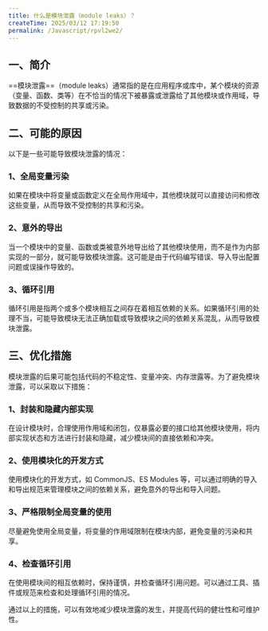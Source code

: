 ```yaml
---
title: 什么是模块泄露（module leaks）？
createTime: 2025/03/12 17:19:50
permalink: /Javascript/rpvl2we2/
---
```


## **一、简介**

==模块泄露==（module leaks）通常指的是在应用程序或库中，某个模块的资源（变量、函数、类等）在不恰当的情况下被暴露或泄露给了其他模块或作用域，导致数据的不受控制的共享或污染。

## **二、可能的原因**

以下是一些可能导致模块泄露的情况：

### 1、全局变量污染

如果在模块中将变量或函数定义在全局作用域中，其他模块就可以直接访问和修改这些变量，从而导致不受控制的共享和污染。

### 2、意外的导出

当一个模块中的变量、函数或类被意外地导出给了其他模块使用，而不是作为内部实现的一部分，就可能导致模块泄露。这可能是由于代码编写错误、导入导出配置问题或误操作导致的。

### 3、循环引用

循环引用是指两个或多个模块相互之间存在着相互依赖的关系。如果循环引用的处理不当，可能导致模块无法正确加载或导致模块之间的依赖关系混乱，从而导致模块泄露。

## **三、优化措施**

模块泄露的后果可能包括代码的不稳定性、变量冲突、内存泄露等。为了避免模块泄露，可以采取以下措施：

### 1、封装和隐藏内部实现

在设计模块时，合理使用作用域和闭包，仅暴露必要的接口给其他模块使用，将内部实现状态和方法进行封装和隐藏，减少模块间的直接依赖和冲突。

### 2、使用模块化的开发方式

使用模块化的开发方式，如 CommonJS、ES Modules 等，可以通过明确的导入和导出规范来管理模块之间的依赖关系，避免意外的导出和导入问题。

### 3、严格限制全局变量的使用

尽量避免使用全局变量，将变量的作用域限制在模块内部，避免变量的污染和共享。

### 4、检查循环引用

在使用模块间的相互依赖时，保持谨慎，并检查循环引用问题。可以通过工具、插件或规范来检查和处理循环引用的情况。

通过以上的措施，可以有效地减少模块泄露的发生，并提高代码的健壮性和可维护性。
